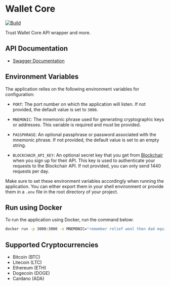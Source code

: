 # Wallet Core

[![Build](https://github.com/RashadAnsari/wallet-core/actions/workflows/main.yml/badge.svg?branch=master)](https://github.com/RashadAnsari/wallet-core/actions/workflows/main.yml)

Trust Wallet Core API wrapper and more.

## API Documentation

- [Swagger Documentation](./docs/swagger.yml)

## Environment Variables

The application relies on the following environment variables for configuration:

- `PORT`: The port number on which the application will listen. If not provided, the default value is set to `3000`.

- `MNEMONIC`: The mnemonic phrase used for generating cryptographic keys or addresses. This variable is required and must be provided.

- `PASSPHRASE`: An optional passphrase or password associated with the mnemonic phrase. If not provided, the default value is set to an empty string.

- `BLOCKCHAIR_API_KEY`: An optional secret key that you get from [Blockchair](https://blockchair.com/api/docs#link_M05) when you sign up for their API. This key is used to authenticate your requests to the Blockchair API. If not provided, you can only send 1440 requests per day.

Make sure to set these environment variables accordingly when running the application. You can either export them in your shell environment or provide them in a `.env` file in the root directory of your project.

## Run using Docker

To run the application using Docker, run the command below:

```bash
docker run -p 3000:3000 -e MNEMONIC="remember relief wool then dad equip team guard provide clever mom kiss" ghcr.io/rashadansari/wallet-core
```

## Supported Cryptocurrencies

- Bitcoin (BTC)
- Litecoin (LTC)
- Ethereum (ETH)
- Dogecoin (DOGE)
- Cardano (ADA)
